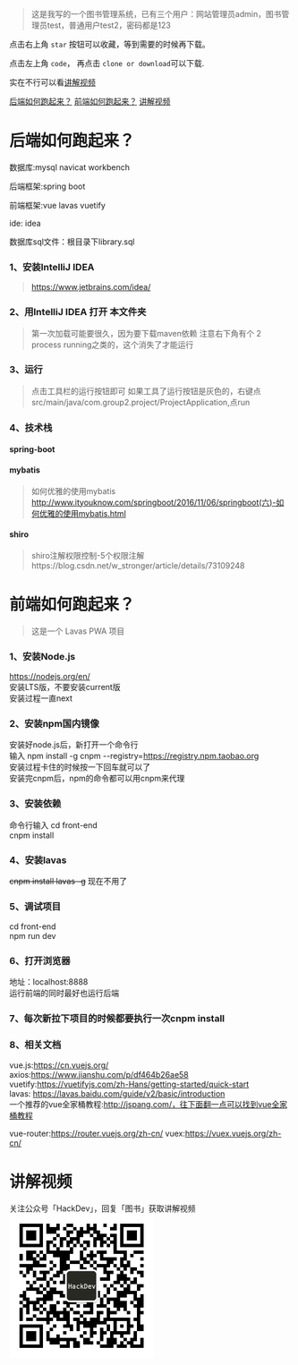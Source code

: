 > 这是我写的一个图书管理系统，已有三个用户：网站管理员admin，图书管理员test，普通用户test2，密码都是123

点击右上角 `star` 按钮可以收藏，等到需要的时候再下载。

点击左上角 `code`， 再点击 `clone or download`可以下载.

实在不行可以看[讲解视频](#讲解视频)

[后端如何跑起来？](#后端如何跑起来？)
[前端如何跑起来？](#前端如何跑起来？)
[讲解视频](#讲解视频)

# 后端如何跑起来？
数据库:mysql navicat  workbench

后端框架:spring boot

前端框架:vue lavas vuetify

ide: idea

数据库sql文件：根目录下library.sql
### 1、安装IntelliJ IDEA
> https://www.jetbrains.com/idea/

### 2、用IntelliJ IDEA 打开 本文件夹
>第一次加载可能要很久，因为要下载maven依赖
>注意右下角有个 2 process running之类的，这个消失了才能运行

### 3、运行
>点击工具栏的运行按钮即可
>如果工具了运行按钮是灰色的，右键点src/main/java/com.group2.project/ProjectApplication,点run

### 4、技术栈
#### spring-boot 
#### mybatis
>如何优雅的使用mybatis
>http://www.ityouknow.com/springboot/2016/11/06/springboot(六)-如何优雅的使用mybatis.html
#### shiro
>shiro注解权限控制-5个权限注解https://blog.csdn.net/w_stronger/article/details/73109248

# 前端如何跑起来？

> 这是一个 Lavas PWA 项目

### 1、安装Node.js
https://nodejs.org/en/<br>
安装LTS版，不要安装current版<br>
安装过程一直next<br>
### 2、安装npm国内镜像
安装好node.js后，新打开一个命令行<br>
输入 npm install -g cnpm --registry=https://registry.npm.taobao.org<br>
安装过程卡住的时候按一下回车就可以了<br>
安装完cnpm后，npm的命令都可以用cnpm来代理<br>

### 3、安装依赖
命令行输入
cd front-end<br>
cnpm install<br>

### 4、安装lavas
~~cnpm install lavas -g~~ 现在不用了

### 5、调试项目
cd front-end<br>
npm run  dev<br>

### 6、打开浏览器
地址：localhost:8888<br>
运行前端的同时最好也运行后端<br>

### 7、每次新拉下项目的时候都要执行一次cnpm install

### 8、相关文档
vue.js:https://cn.vuejs.org/<br>
axios:https://www.jianshu.com/p/df464b26ae58<br>
vuetify:https://vuetifyjs.com/zh-Hans/getting-started/quick-start<br>
lavas: https://lavas.baidu.com/guide/v2/basic/introduction<br>
一个推荐的vue全家桶教程:http://jspang.com/，往下面翻一点可以找到vue全家桶教程<br>

vue-router:https://router.vuejs.org/zh-cn/
vuex:https://vuex.vuejs.org/zh-cn/


# 讲解视频

关注公众号「HackDev」，回复「图书」获取讲解视频
![](../images/qrcode.jpg)